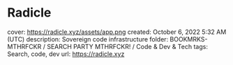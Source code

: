 # Radicle

cover: https://radicle.xyz/assets/app.png
created: October 6, 2022 5:32 AM (UTC)
description: Sovereign code infrastructure
folder: BOOKMRKS-MTHRFCKR / SEARCH PARTY MTHRFCKR! / Code & Dev & Tech
tags: Search, code, dev
url: https://radicle.xyz